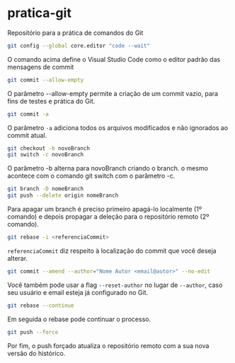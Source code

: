 # pratica-git
Repositório para a prática de comandos do Git

~~~bash
git config --global core.editor "code --wait"
~~~

O comando acima define o Visual Studio Code como o editor padrão das mensagens de commit

~~~bash
git commit --allow-empty
~~~ 

O parâmetro --allow-empty permite a criação de um commit vazio, para fins de testes e prática do Git.

~~~bash 
git commit -a
~~~

O parâmetro `-a` adiciona todos os arquivos modificados e não ignorados ao commit atual.

~~~bash
git checkout -b novoBranch
git switch -c novoBranch 
~~~

O parâmetro -b alterna para novoBranch criando o branch. o mesmo acontece com o comando git switch com o parâmetro -c.

 ~~~bash
git branch -D nomeBranch
git push --delete origin nomeBranch
~~~

Para apagar um branch é preciso primeiro apagá-lo localmente (1º comando) e depois propagar a deleção para o repositório remoto (2º comando).

~~~bash
git rebase -i <referenciaCommit>
~~~

`referenciaCommit` diz respeito à localização do commit que você deseja alterar.

~~~bash
git commit --amend --author="Nome Autor <email@autor>" --no-edit 
~~~

Você também pode usar a flag `--reset-author` no lugar de `--author`, caso seu usuário e email esteja já configurado no Git.

~~~bash
git rebase --continue
~~~

Em seguida o rebase pode continuar o processo.

~~~bash
git push --force
~~~

Por fim, o push forçado atualiza o repositório remoto com a sua nova versão do histórico.